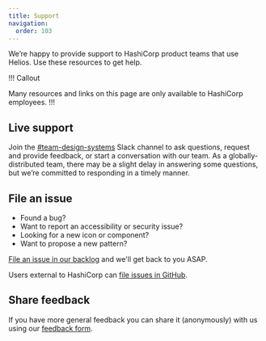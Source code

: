```yaml
---
title: Support
navigation:
  order: 103
---
```


We’re happy to provide support to HashiCorp product teams that use Helios. Use these resources to get help.

!!! Callout

Many resources and links on this page are only available to HashiCorp employees.
!!!

## Live support

Join the [#team-design-systems](https://hashicorp.slack.com/archives/C7KTUHNUS) Slack channel to ask questions, request and provide feedback, or start a conversation with our team. As a globally-distributed team, there may be a slight delay in answering some questions, but we’re committed to responding in a timely manner.

## File an issue

 * Found a bug?
 * Want to report an accessibility or security issue?
 * Looking for a new icon or component?
 * Want to propose a new pattern?

[File an issue in our backlog](https://go.hashi.co/hds-support) and we'll get back to you ASAP.

Users external to HashiCorp can [file issues in GitHub](https://github.com/hashicorp/design-system/issues/new/choose).

## Share feedback

If you have more general feedback you can share it (anonymously) with us using our [feedback form](https://go.hashi.co/hds-feedback).
